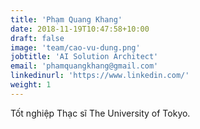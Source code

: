 ```yaml
---
title: 'Phạm Quang Khang'
date: 2018-11-19T10:47:58+10:00
draft: false
image: 'team/cao-vu-dung.png'
jobtitle: 'AI Solution Architect'
email: 'phamquangkhang@gmail.com'
linkedinurl: 'https://www.linkedin.com/'
weight: 1
---
```


Tốt nghiệp Thạc sĩ The University of Tokyo.